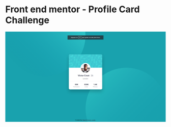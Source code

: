 # Front end mentor - Profile Card Challenge

![Profile Card Preview Image](./public/images/preview.png)

